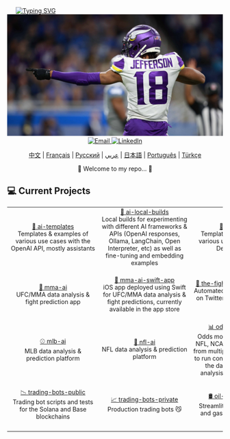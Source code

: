 <div align="left" style="margin-left: 20px;">
    <a href="https://github.com/bestisblessed">
        <!-- <img src="https://readme-typing-svg.demolab.com?font=Georgia&size=20&duration=2500&pause=200&color=800080&background=FFFFFF00&multiline=true&width=500&height=80&lines=Tyler+Durette;I+like+AI+Stuff+and+Sports.." alt="Typing SVG" /> -->
        <img src="https://readme-typing-svg.demolab.com?font=Georgia&size=20&duration=2500&pause=200&color=800080&background=FFFFFF00&multiline=true&width=500&height=80&lines=Tyler+Durette;AI%2C+Algorithms%2C+Automation%2C+Sports.." alt="Typing SVG" />
        <!-- AI, Algos, Automation, Sports... -->
    </a>
</div>

<div align="center">
    <img src="images/justin-jefferson-2.jpg" alt="Justin Jefferson" width="700"/>
    <br>
    <a href="mailto:tyler.durette@gmail.com">
        <img src="https://img.shields.io/badge/-Email-red?style=flat-square&logo=gmail&logoColor=white" alt="Email" />
    </a>
    <a href="https://www.linkedin.com/in/tyler-durette-43b54317a/">
        <img src="https://img.shields.io/badge/-LinkedIn-blue?style=flat-square&logo=linkedin" alt="LinkedIn" />
    </a>
</div>


<p align="center">
    <a href="https://github.com/bestisblessed/bestisblessed/blob/main/README_CN.md">中文</a> |
    <a href="https://github.com/bestisblessed/bestisblessed/blob/main/README_FR.md">Français</a> |
    <a href="https://github.com/bestisblessed/bestisblessed/blob/main/README_RU.md">Русский</a> |
    <a href="https://github.com/bestisblessed/bestisblessed/blob/main/README_AR.md">عربي</a> |
    <a href="https://github.com/bestisblessed/bestisblessed/blob/main/README_JP.md">日本語</a> |
    <a href="https://github.com/bestisblessed/bestisblessed/blob/main/README_PTBR.md">Português</a> |
    <a href="https://github.com/bestisblessed/bestisblessed/blob/main/README_TR.md">Türkçe</a>
</p>
<p align="center">🚀 Welcome to my repo... 🚀</p>




<h2 align="left">💻 Current Projects</h2>
<table style="table-layout:fixed;width:100%;">
  <tr>
    <td style="width:220px;height:120px;text-align:center;vertical-align:middle;">
      <div style="width:200px;overflow-wrap:break-word;margin:auto;">
        <a href="https://github.com/bestisblessed/ai-templates">🤖 ai-templates</a><br>
        Templates & examples of various use cases with the OpenAI API, mostly assistants
      </div>
    </td>
    <td style="width:220px;height:120px;text-align:center;vertical-align:middle;">
      <div style="width:200px;overflow-wrap:break-word;margin:auto;">
        <a href="https://github.com/bestisblessed/ai-local-builds">🤖 ai-local-builds</a><br>
        Local builds for experimenting with different AI frameworks & APIs (OpenAI responses, Ollama, LangChain, Open Interpreter, etc) as well as fine-tuning and embedding examples
      </div>
    </td>
    <td style="width:220px;height:120px;text-align:center;vertical-align:middle;">
      <div style="width:200px;overflow-wrap:break-word;margin:auto;">
        <a href="https://github.com/bestisblessed/deepseek">🤖 deepseek</a><br>
        Templates & examples of various use cases with the Deepseek API
      </div>
    </td>
  </tr>
  <tr>
    <td style="width:220px;height:120px;text-align:center;vertical-align:middle;">
      <div style="width:200px;overflow-wrap:break-word;margin:auto;">
        <a href="https://github.com/bestisblessed/mma-ai">🥊 mma-ai</a><br>
        UFC/MMA data analysis & fight prediction app
      </div>
    </td>
    <td style="width:220px;height:120px;text-align:center;vertical-align:middle;">
      <div style="width:200px;overflow-wrap:break-word;margin:auto;">
        <a href="https://github.com/bestisblessed/mma-ai-swift-app">🥊 mma-ai-swift-app</a><br>
        iOS app deployed using Swift for UFC/MMA data analysis & fight predictions, currently available in the app store
      </div>
    </td>
    <td style="width:220px;height:120px;text-align:center;vertical-align:middle;">
      <div style="width:200px;overflow-wrap:break-word;margin:auto;">
        <a href="https://github.com/bestisblessed/the-fight-predictor-agent">🥷 the-fight-predictor-agent</a><br>
        Automated AI Agent deployed on Twitter designed for fight analysis
      </div>
    </td>
  </tr>
  <tr>
    <td style="width:220px;height:120px;text-align:center;vertical-align:middle;">
      <div style="width:200px;overflow-wrap:break-word;margin:auto;">
        <a href="https://github.com/bestisblessed/mlb-ai">⚾ mlb-ai</a><br>
        MLB data analysis & prediction platform
      </div>
    </td>
    <td style="width:220px;height:120px;text-align:center;vertical-align:middle;">
      <div style="width:200px;overflow-wrap:break-word;margin:auto;">
        <a href="https://github.com/bestisblessed/nfl-ai">🏈 nfl-ai</a><br>
        NFL data analysis & prediction platform
      </div>
    </td>
    <td style="width:220px;height:120px;text-align:center;vertical-align:middle;">
      <div style="width:200px;overflow-wrap:break-word;margin:auto;">
        <a href="https://github.com/bestisblessed/odds-monitoring">📊 odds-monitoring</a><br>
        Odds monitoring scripts for NFL, NCAAF, UFC, and more from multiple books, designed to run continously throughout the day for movement analysis and notifications
      </div>
    </td>
  </tr>
  <tr>
    <td style="width:220px;height:120px;text-align:center;vertical-align:middle;">
      <div style="width:200px;overflow-wrap:break-word;margin:auto;">
        <a href="https://github.com/bestisblessed/trading-bots-public">📉 trading-bots-public</a><br>
        Trading bot scripts and tests for the Solana and Base blockchains
      </div>
    </td>
    <td style="width:220px;height:120px;text-align:center;vertical-align:middle;">
      <div style="width:200px;overflow-wrap:break-word;margin:auto;">
        <a href="https://github.com/bestisblessed/trading-bots-private">📈 trading-bots-private</a><br>
        Production trading bots 😼
      </div>
    </td>
    <td style="width:220px;height:120px;text-align:center;vertical-align:middle;">
      <div style="width:200px;overflow-wrap:break-word;margin:auto;">
        <a href="https://github.com/bestisblessed/oil-ai-dashboard">🛢️ oil-ai-dashboard</a><br>
        Streamlit dashboard for oil and gas industry analysis
      </div>
    </td>
  </tr>
</table>
</div>
